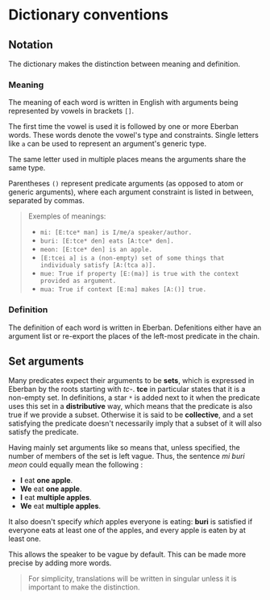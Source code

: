 # Dictionary conventions

## Notation

The dictionary makes the distinction between meaning and definition.

### Meaning

The meaning of each word is written in English with arguments
being represented by vowels in brackets `[]`.

The first time the vowel is used it is followed by one or more Eberban words.
These words denote the vowel's type and constraints. Single letters like `a` can
be used to represent an argument's generic type.

The same letter used in multiple places means the arguments share the same type.

Parentheses `()` represent predicate arguments (as opposed to atom or generic arguments),
where each argument constraint is listed in between, separated by commas.

> Exemples of meanings:
>
> - `mi: [E:tce* man] is I/me/a speaker/author.`
> - `buri: [E:tce* den] eats [A:tce* den].`
> - `meon: [E:tce* den] is an apple.`
> - `[E:tcei a] is a (non-empty) set of some things that individualy satisfy [A:(tca a)].`
> - `mue: True if property [E:(ma)] is true with the context provided as argument.`
> - `mua: True if context [E:ma] makes [A:()] true.`

### Definition

The definition of each word is written in Eberban. Defenitions either have an
argument list or re-export the places of the left-most predicate in the chain.

## Set arguments

Many predicates expect their arguments to be __sets__, which is expressed in
Eberban by the roots starting with _tc-_. __tce__ in particular states that it
is a non-empty set. In definitions, a star `*` is added next to it when the
predicate uses this set in a __distributive__ way, which means that the predicate
is also true if we provide a subset. Otherwise it is said to be __collective__,
and a set satisfying the predicate doesn't necessarily imply that a subset of
it will also satisfy the predicate.

Having mainly set arguments like so means that, unless specified, the number of
members of the set is left vague. Thus, the sentence _mi buri meon_ could
equally mean the following :

- __I__ eat __one apple__.
- __We__ eat __one apple__.
- __I__ eat __multiple apples__.
- __We__ eat __multiple apples__.

It also doesn't specify _which_ apples everyone is eating: __buri__ is
satisfied if everyone eats at least one of the apples, and every apple is eaten
by at least one.

This allows the speaker to be vague by default. This can be made more precise by
adding more words.

> For simplicity, translations will be written in singular unless it is
> important to make the distinction.

<!-- ## Map arguments and context

Another kind of data structure used in eberban is a __map__ or __dictionary__,
which consist of a set of __keys__ each assiocated with a __value__. This allow
to "store" multiple information into a single atom. Since the context argument
is used to implement many features, it is thus using maps.

Definitions might refer to entries of such maps using the `@` symbol followed
by the name of the key. If `@` is used just after a vowel then it means the
vowel argument is map and the definition is refering to an entry of such map.
If there are no vowel before, it refers to an entry of the context argument.

Exemples will be given in later chapters when explaining concepts using contexts
or maps. -->